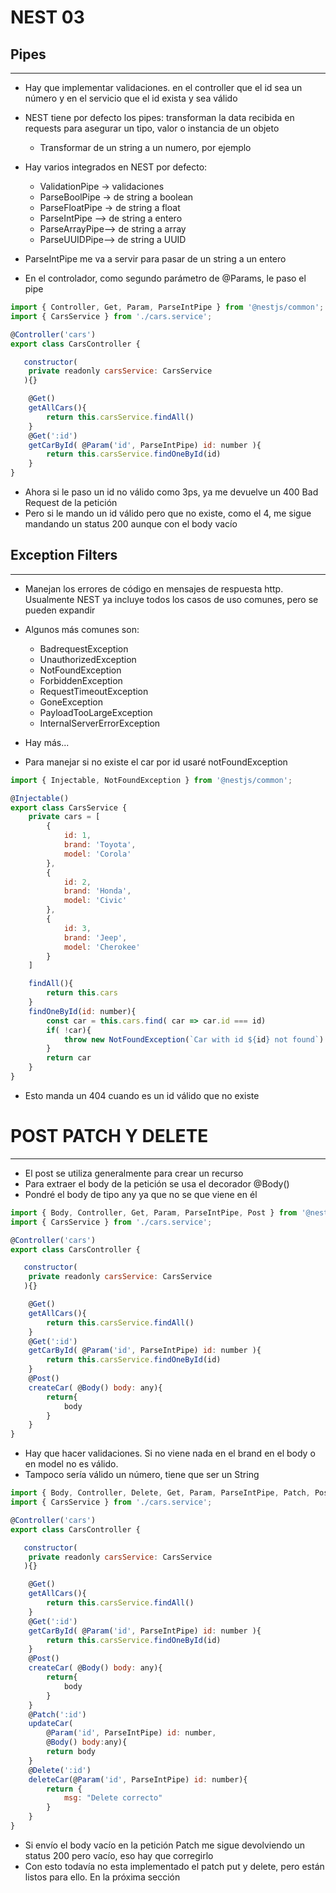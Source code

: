 # NEST 03

## Pipes
-----
- Hay que implementar validaciones. en el controller que el id sea un número y en el servicio que el id exista y sea válido
- NEST tiene por defecto los pipes: transforman la data recibida en requests para asegurar un tipo, valor o instancia de un objeto
    - Transformar de un string a un numero, por ejemplo
- Hay varios integrados en NEST por defecto:
    - ValidationPipe -> validaciones
    - ParseBoolPipe -> de string a boolean
    - ParseFloatPipe -> de string a float
    - ParseIntPipe --> de string a entero
    - ParseArrayPipe--> de string a array
    - ParseUUIDPipe--> de string a UUID

- ParseIntPipe me va a servir para pasar de un string a un entero
- En el controlador, como segundo parámetro de @Params, le paso el pipe
~~~js
import { Controller, Get, Param, ParseIntPipe } from '@nestjs/common';
import { CarsService } from './cars.service';

@Controller('cars')
export class CarsController {

   constructor(
    private readonly carsService: CarsService
   ){}

    @Get()
    getAllCars(){
        return this.carsService.findAll()
    }
    @Get(':id')
    getCarById( @Param('id', ParseIntPipe) id: number ){
        return this.carsService.findOneById(id)
    }
}
~~~
- Ahora si le paso un id  no válido como 3ps, ya me devuelve un 400 Bad Request de la petición
- Pero si le mando un id válido pero que no existe, como el 4, me sigue  mandando un status 200 aunque con el body vacío
## Exception Filters
-------
- Manejan los errores de código en mensajes de respuesta http. Usualmente NEST ya incluye todos los casos de uso comunes, pero se pueden expandir
- Algunos más comunes son:
    - BadrequestException
    - UnauthorizedException
    - NotFoundException
    - ForbiddenException
    - RequestTimeoutException
    - GoneException
    - PayloadTooLargeException
    - InternalServerErrorException

- Hay más...
- Para manejar si no existe el car por id usaré notFoundException
~~~js
import { Injectable, NotFoundException } from '@nestjs/common';

@Injectable()
export class CarsService {
    private cars = [
        {
            id: 1,
            brand: 'Toyota',
            model: 'Corola'
        },
        {
            id: 2,
            brand: 'Honda',
            model: 'Civic'
        },
        {
            id: 3,
            brand: 'Jeep',
            model: 'Cherokee'
        }
    ]

    findAll(){
        return this.cars
    }
    findOneById(id: number){
        const car = this.cars.find( car => car.id === id)
        if( !car){
            throw new NotFoundException(`Car with id ${id} not found`)
        }
        return car
    }
}
~~~
- Esto manda un 404 cuando es un id válido que no existe
 # POST PATCH Y DELETE
 ------
- El post se utiliza generalmente para crear un recurso
- Para extraer el body de la petición se usa el decorador @Body()
- Pondré el body de tipo any ya que no se que viene en él
~~~js
import { Body, Controller, Get, Param, ParseIntPipe, Post } from '@nestjs/common';
import { CarsService } from './cars.service';

@Controller('cars')
export class CarsController {

   constructor(
    private readonly carsService: CarsService
   ){}

    @Get()
    getAllCars(){
        return this.carsService.findAll()
    }
    @Get(':id')
    getCarById( @Param('id', ParseIntPipe) id: number ){
        return this.carsService.findOneById(id)
    }
    @Post()
    createCar( @Body() body: any){
        return{
            body
        }
    }
}
~~~
- Hay que hacer validaciones. Si no viene nada en el brand en el body o en model no es válido.
- Tampoco sería válido un número, tiene que ser un String
~~~js
import { Body, Controller, Delete, Get, Param, ParseIntPipe, Patch, Post } from '@nestjs/common';
import { CarsService } from './cars.service';

@Controller('cars')
export class CarsController {

   constructor(
    private readonly carsService: CarsService
   ){}

    @Get()
    getAllCars(){
        return this.carsService.findAll()
    }
    @Get(':id')
    getCarById( @Param('id', ParseIntPipe) id: number ){
        return this.carsService.findOneById(id)
    }
    @Post()
    createCar( @Body() body: any){
        return{
            body
        }
    }
    @Patch(':id')
    updateCar(
        @Param('id', ParseIntPipe) id: number,
        @Body() body:any){
        return body
    }
    @Delete(':id')
    deleteCar(@Param('id', ParseIntPipe) id: number){
        return {
            msg: "Delete correcto"
        }
    }
}
~~~
- Si envío el body vacío en la petición Patch me sigue devolviendo un status 200 pero vacío, eso hay que corregirlo
- Con esto todavía no esta implementado el patch put y delete, pero están listos para ello. En la próxima sección